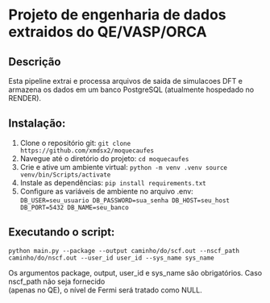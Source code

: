 # Projeto de engenharia de dados extraidos do QE/VASP/ORCA

## Descrição
Esta pipeline extrai e processa arquivos de saida de simulacoes DFT e armazena os dados em um banco PostgreSQL (atualmente hospedado no RENDER).

## Instalação:

1. Clone o repositório git:
`git clone https://github.com/xmdsx2/moquecaufes`
2. Navegue até o diretório do projeto:
`cd moquecaufes`
3. Crie e ative um ambiente virtual:
``python -m venv .venv
source venv/bin/Scripts/activate``
4. Instale as dependências:
``pip install requirements.txt``
5. Configure as variáveis de ambiente no arquivo .env:
``DB_USER=seu_usuario
DB_PASSWORD=sua_senha
DB_HOST=seu_host
DB_PORT=5432
DB_NAME=seu_banco``
## Executando o script:

``python main.py --package --output caminho/do/scf.out --nscf_path caminho/do/nscf.out --user_id user_id --sys_name sys_name``

Os argumentos package, output, user_id e sys_name são obrigatórios. Caso nscf_path não seja fornecido  
(apenas no QE), o nível de Fermi será tratado como NULL.
